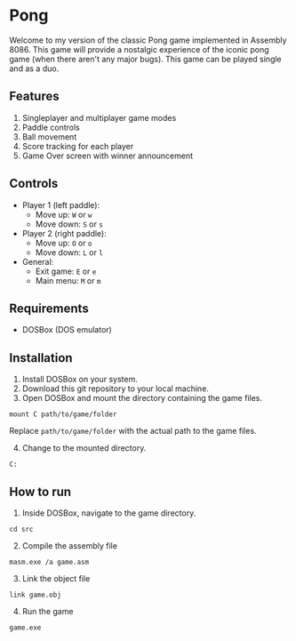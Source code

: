 # Pong

Welcome to my version of the classic Pong game implemented in Assembly 8086. This game will provide a nostalgic experience of the iconic pong game (when there aren't any major bugs). This game can be played single and as a duo.

## Features

1. Singleplayer and multiplayer game modes
1. Paddle controls
1. Ball movement
1. Score tracking for each player
1. Game Over screen with winner announcement

## Controls

- Player 1 (left paddle):
    - Move up: `W` or `w`
    - Move down: `S` or `s`
- Player 2 (right paddle):
    - Move up: `O` or `o`
    - Move down: `L` or `l`
- General:
    - Exit game: `E` or `e`
    - Main menu: `M` or `m`

## Requirements

- DOSBox (DOS emulator)

## Installation

1. Install DOSBox on your system.
2. Download this git repository to your local machine.
3. Open DOSBox and mount the directory containing the game files.
```
mount C path/to/game/folder
```
Replace `path/to/game/folder` with the actual path to the game files.

4. Change to the mounted directory.
```
C:
```

## How to run

1. Inside DOSBox, navigate to the game directory.
```
cd src
```
2. Compile the assembly file
```
masm.exe /a game.asm
```
3. Link the object file
```
link game.obj
```
4. Run the game
```
game.exe
```